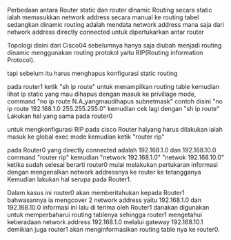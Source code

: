 Perbedaan antara Router static dan router dinamic
Routing secara static ialah memasukkan network address secara manual ke routing tabel
sedangkan dinamic routing adalah mendata network address mana saja dari 
network address directly connected untuk dipertukarkan antar  router

Topologi disini dari Cisco04 sebelumnya 
hanya saja diubah menjadi routing dinamic menggunakan routing protokol
yaitu RIP(Routing information Protocol).

tapi sebelum itu harus menghapus konfigurasi static routing

pada router1
ketik "sh ip route" untuk menampilkan routing table
kemudian lihat ip static yang mau dihapus
dengan masuk ke privillage mode, command "no ip route N.A_yangmaudihapus subnetmask"
contoh disini "no ip route 192.168.1.0 255.255.255.0"
kemudian cek lagi dengan "sh ip route"
Lakukan hal yang sama pada router0

untuk mengkonfigurasi RIP pada cisco Router
halyang harus dilakukan ialah masuk ke global exec mode 
kemudian ketik "router rip"

pada Router0
yang directly connected adalah 192.168.1.0 dan 192.168.10.0
command "router rip"
kemudian "network 192.168.1.0"
	 "netwok 192.168.10.0"
ketika sudah selesai berarti router0 mulai melakukan pertukaran informasi 
dengan mengenalkan network addressnya ke router ke tetangganya
Kemudian lakukan hal serupa pada Router1.

Dalam kasus ini router0 akan memberitahukan kepada Router1 bahwasannya ia mengcover 2 network address yaitu 
192.168.1.0 dan 192.168.10.0 informasi ini lalu di terima oleh Router1 danakan digunakan untuk
memperbaharui routing tablenya sehingga router1 mengetahui keberadaan network address 192.168.1.0 melalui gateway
192.168.10.1 demikian juga router1 akan menginformasikan routing table nya ke router0.


